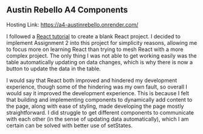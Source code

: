 ## Austin Rebello A4 Components

Hosting Link: https://a4-austinrebello.onrender.com/

I followed a [React tutorial](https://www.youtube.com/watch?v=SqcY0GlETPk) to create a blank React project. I decided to implement Assignment 2 into this project for simplicity reasons, allowing me to focus more on learning React than trying to mesh React with a more complex project. The only thing I was not able to get working easily was the table automatically updating on data changes, which is why there is now a button to update the data in the table.

I would say that React both improved and hindered my development experience, though some of the hindering was my own fault, so overall I would say it improved the development experience. This is because I felt that building and implementing components to dynamically add content to the page, along with ease of styling, made developing the page mostly straightforward. I did struggle to get different components to communicate with each other (in the sense of updating data automatically), which I am certain can be solved with better use of setStates.
